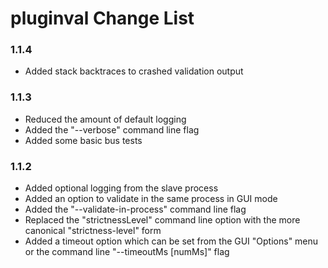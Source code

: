 # pluginval Change List

### 1.1.4
  - Added stack backtraces to crashed validation output

### 1.1.3
  - Reduced the amount of default logging
  - Added the "--verbose" command line flag
  - Added some basic bus tests

### 1.1.2
  - Added optional logging from the slave process
  - Added an option to validate in the same process in GUI mode
  - Added the "--validate-in-process" command line flag
  - Replaced the "strictnessLevel" command line option with the more canonical "strictness-level" form
  - Added a timeout option which can be set from the GUI "Options" menu or the command line "--timeoutMs [numMs]" flag
